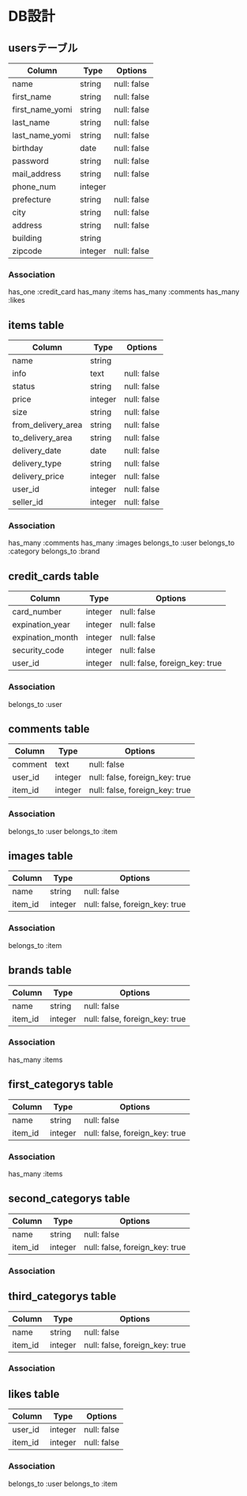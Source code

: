 
 # DB設計
## usersテーブル
|Column|Type|Options|
|------|----|-------|
|name|string|null: false|
|first_name|string|null: false|
|first_name_yomi|string|null: false|
|last_name|string|null: false|
|last_name_yomi|string|null: false|
|birthday|date|null: false|
|password|string|null: false|
|mail_address|string|null: false|
|phone_num|integer
|prefecture|string|null: false|
|city|string|null: false|
|address|string|null: false|
|building|string|
|zipcode|integer|null: false|
### Association
has_one :credit_card
has_many :items
has_many :comments
has_many :likes

## items table
|Column|Type|Options|
|------|----|-------|
|name|string||null: false|
|info|text|null: false|
|status|string|null: false|
|price|integer|null: false|
|size|string|null: false|
|from_delivery_area|string|null: false|
|to_delivery_area|string|null: false|
|delivery_date|date|null: false|
|delivery_type|string|null: false|
|delivery_price|integer|null: false|
|user_id|integer|null: false|
|seller_id|integer|null: false|
### Association
has_many :comments
has_many :images
belongs_to :user
belongs_to :category
belongs_to :brand

## credit_cards table
|Column|Type|Options|
|------|----|-------|
|card_number|integer|null: false|
|expination_year|integer|null: false|
|expination_month|integer|null: false|
|security_code|integer|null: false|
|user_id|integer|null: false, foreign_key: true|
### Association
belongs_to :user

## comments table
|Column|Type|Options|
|------|----|-------|
|comment|text|null: false|
|user_id|integer|null: false, foreign_key: true|
|item_id|integer|null: false, foreign_key: true|
### Association
belongs_to :user
belongs_to :item

## images table
|Column|Type|Options|
|------|----|-------|
|name|string|null: false|
|item_id|integer|null: false, foreign_key: true|
### Association
belongs_to :item

## brands table
|Column|Type|Options|
|------|----|-------|
|name|string|null: false|
|item_id|integer|null: false, foreign_key: true|
### Association
has_many :items

## first_categorys table
|Column|Type|Options|
|------|----|-------|
|name|string|null: false|
|item_id|integer|null: false, foreign_key: true|
### Association
has_many :items

## second_categorys table
|Column|Type|Options|
|------|----|-------|
|name|string|null: false|
|item_id|integer|null: false, foreign_key: true|
### Association

## third_categorys table
|Column|Type|Options|
|------|----|-------|
|name|string|null: false|
|item_id|integer|null: false, foreign_key: true|
### Association

## likes table
|Column|Type|Options|
|------|----|-------|
|user_id|integer|null: false|
|item_id|integer|null: false|
### Association
belongs_to :user
belongs_to :item